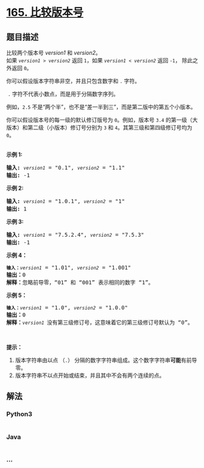 # [165. 比较版本号](https://leetcode-cn.com/problems/compare-version-numbers)

## 题目描述
<!-- 这里写题目描述 -->
<p>比较两个版本号 <em>version1&nbsp;</em>和 <em>version2</em>。<br>
如果&nbsp;<code><em>version1&nbsp;</em>&gt;&nbsp;<em>version2</em></code>&nbsp;返回&nbsp;<code>1</code>，如果&nbsp;<code><em>version1&nbsp;</em>&lt;&nbsp;<em>version2</em></code> 返回 <code>-1</code>， 除此之外返回 <code>0</code>。</p>

<p>你可以假设版本字符串非空，并且只包含数字和&nbsp;<code>.</code> 字符。</p>

<p>&nbsp;<code>.</code> 字符不代表小数点，而是用于分隔数字序列。</p>

<p>例如，<code>2.5</code> 不是&ldquo;两个半&rdquo;，也不是&ldquo;差一半到三&rdquo;，而是第二版中的第五个小版本。</p>

<p>你可以假设版本号的每一级的默认修订版号为 <code>0</code>。例如，版本号 <code>3.4</code> 的第一级（大版本）和第二级（小版本）修订号分别为 <code>3</code> 和 <code>4</code>。其第三级和第四级修订号均为 <code>0</code>。<br>
&nbsp;</p>

<p><strong>示例&nbsp;1:</strong></p>

<pre><strong>输入:</strong> <code><em>version1</em></code> = &quot;0.1&quot;, <code><em>version2</em></code> = &quot;1.1&quot;
<strong>输出:</strong> -1</pre>

<p><strong>示例 2:</strong></p>

<pre><strong>输入: </strong><code><em>version1</em></code> = &quot;1.0.1&quot;, <code><em>version2</em></code> = &quot;1&quot;
<strong>输出:</strong> 1</pre>

<p><strong>示例 3:</strong></p>

<pre><strong>输入:</strong> <code><em>version1</em></code> = &quot;7.5.2.4&quot;, <code><em>version2</em></code> = &quot;7.5.3&quot;
<strong>输出:</strong> -1</pre>

<p><strong>示例&nbsp;4：</strong></p>

<pre><code><strong>输入：</strong><em>version1</em></code> = &quot;1.01&quot;, <code><em>version2</em></code> = &quot;1.001&quot;
<strong>输出：</strong>0
<strong>解释：</strong>忽略前导零，&ldquo;01&rdquo; 和 &ldquo;001&rdquo; 表示相同的数字 &ldquo;1&rdquo;。</pre>

<p><strong>示例 5：</strong></p>

<pre><code><strong>输入：</strong><em>version1</em></code> = &quot;1.0&quot;, <code><em>version2</em></code> = &quot;1.0.0&quot;
<strong>输出：</strong>0
<strong>解释：</strong><code><em>version1 </em></code>没有第三级修订号，这意味着它的第三级修订号默认为 &ldquo;0&rdquo;。</pre>

<p>&nbsp;</p>

<p><strong>提示：</strong></p>

<ol>
	<li>版本字符串由以点&nbsp;（<code>.</code>）&nbsp;分隔的数字字符串组成。这个数字字符串<strong>可能</strong>有前导零。</li>
	<li>版本字符串不以点开始或结束，并且其中不会有两个连续的点。</li>
</ol>



## 解法
<!-- 这里可写通用的实现逻辑 -->


### Python3
<!-- 这里可写当前语言的特殊实现逻辑 -->

```python

```

### Java
<!-- 这里可写当前语言的特殊实现逻辑 -->

```java

```

### ...
```

```
